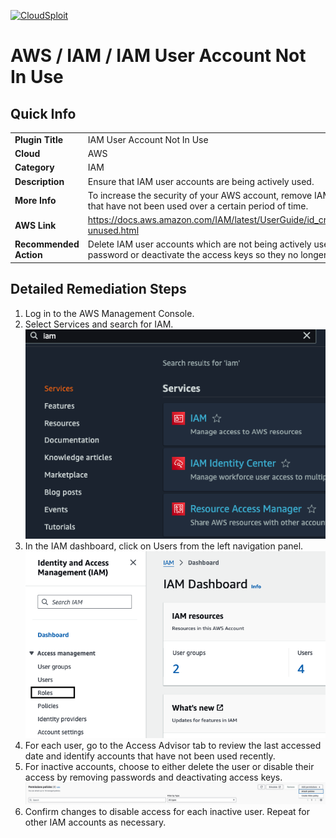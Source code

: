 [![CloudSploit](https://cloudsploit.com/img/logo-new-big-text-100.png "CloudSploit")](https://cloudsploit.com)

# AWS / IAM / IAM User Account Not In Use

## Quick Info

| | |
|-|-|
| **Plugin Title** | IAM User Account Not In Use |
| **Cloud** | AWS |
| **Category** | IAM |
| **Description** | Ensure that IAM user accounts are being actively used. |
| **More Info** | To increase the security of your AWS account, remove IAM user accounts that have not been used over a certain period of time. |
| **AWS Link** | https://docs.aws.amazon.com/IAM/latest/UserGuide/id_credentials_finding-unused.html |
| **Recommended Action** | Delete IAM user accounts which are not being actively used or change the password or deactivate the access keys so they no longer have access. |

## Detailed Remediation Steps

1. Log in to the AWS Management Console.
2. Select Services and search for IAM.  
    <img src="/resources/aws/iam/iam-policies-present/step1.png"/>
3. In the IAM dashboard, click on Users from the left navigation panel.  
    <img src="/resources/aws/iam/iam-policies-present/step2.png"/>
4. For each user, go to the Access Advisor tab to review the last accessed date and identify accounts that have not been used recently.
5. For inactive accounts, choose to either delete the user or disable their access by removing passwords and deactivating access keys.  
    <img src="/resources/aws/iam/iam-policies-present/step3.png"/>
6. Confirm changes to disable access for each inactive user. Repeat for other IAM accounts as necessary.